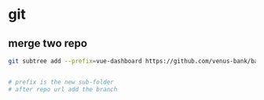 # git

## merge two repo

```bash
git subtree add --prefix=vue-dashboard https://github.com/venus-bank/bank-vue-dashboard.git main


# prefix is the new sub-folder
# after repo url add the branch
```